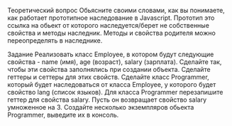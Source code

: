 Теоретический вопрос
Обьясните своими словами, как вы понимаете, как работает прототипное наследование в Javascript.
Прототип это ссылка на обьект от которого наследуется/берет не собственные свойства и методы наследник. Методы и свойства родителя можно переопределять в наследнике.


Задание
Реализовать класс Employee, в котором будут следующие свойства - name (имя), age (возраст), salary (зарплата). Сделайте так, чтобы эти свойства заполнялись при создании объекта.
Сделайте геттеры и сеттеры для этих свойств.
Сделайте класс Programmer, который будет наследоваться от класса Employee, у которого будет свойство lang (список языков).
Для класса Programmer перезапишите геттер для свойства salary. Пусть он возвращает свойство salary умноженное на 3.
Создайте несколько экземпляров обьекта Programmer, выведите их в консоль.